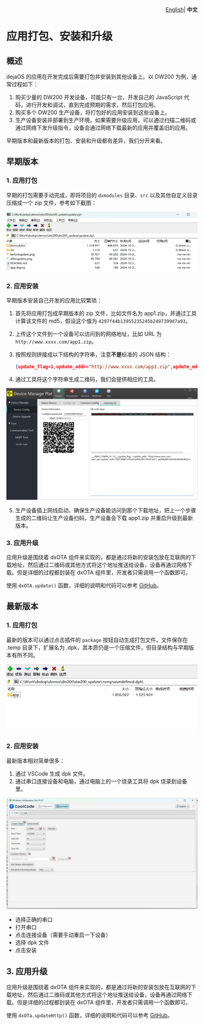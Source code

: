 <p align="right">
    <a href="./app.md">English</a>| <b>中文</b>
</p>

# 应用打包、安装和升级
## 概述

dejaOS 的应用在开发完成后需要打包并安装到其他设备上。以 DW200 为例，通常过程如下：

1. 购买少量的 DW200 开发设备，可能只有一台，开发自己的 JavaScript 代码，进行开发和调试，直到完成预期的需求，然后打包应用。
2. 购买多个 DW200 生产设备，将打包好的应用安装到这些设备上。
3. 生产设备安装并部署到生产环境。如果需要升级应用，可以通过扫描二维码或通过网络下发升级指令，设备会通过网络下载最新的应用并覆盖旧的应用。

早期版本和最新版本的打包、安装和升级都有差异，我们分开来看。

## 早期版本
### 1. 应用打包
早期的打包需要手动完成，即将项目的 `dxmodules` 目录、`src` 以及其他自定义目录压缩成一个 zip 文件，参考如下截图：

![alt text](image/app_zip1.png)
### 2. 应用安装
早期版本安装自己开发的应用比较繁琐：

1. 首先将应用打包成早期版本的 zip 文件，比如文件名为 app1.zip，并通过工具计算该文件的 md5，假设这个值为 `4297f44b13955235245b2497399d7a93`。
2. 上传这个文件到一个设备可以访问到的网络地址，比如 URL 为 `http://www.xxxx.com/app1.zip`。
3. 按照规则拼接成以下结构的字符串，注意**不是**标准的 JSON 结构：

    ``` json
    {update_flag=1,update_addr="http://www.xxxx.com/app1.zip",update_md5="4297f44b13955235245b2497399d7a93"}
    ```

4. 通过工具将这个字符串生成二维码，我们会提供相应的工具。

![alt text](image/app_install1.png)

5. 生产设备插上网线启动，确保生产设备能访问到那个下载地址，把上一个步骤生成的二维码让生产设备扫码，生产设备会下载 app1.zip 并重启升级到最新版本。
### 3. 应用升级

应用升级是围绕着 dxOTA 组件来实现的，都是通过将新的安装包放在互联网的下载地址，然后通过二维码或其他方式将这个地址推送给设备，设备再通过网络下载。但是详细的过程都封装在 dxOTA 组件里，开发者只需调用一个函数即可。

使用 `dxOTA.update()` 函数，详细的说明和代码可以参考 [GitHub](https://github.com/duoxianwulian/DejaOS/tree/main/demos/dw200/dw200_update)。


## 最新版本

### 1. 应用打包
最新的版本可以通过点击插件的 `package` 按钮自动生成打包文件，文件保存在 .temp 目录下，扩展名为 .dpk，其本质仍是一个压缩文件，但目录结构与早期版本有所不同。

![alt text](image/app_zip2.png)

### 2. 应用安装
最新版本相对简单很多：

1. 通过 VSCode 生成 dpk 文件。
2. 通过串口连接设备和电脑，通过电脑上的一个烧录工具将 dpk 烧录到设备里。

![alt text](image/app_install2.png)

 - 选择正确的串口
 - 打开串口
 - 点击连接设备（需要手动重启一下设备）
 - 选择 dpk 文件
 - 点击安装

## 3. 应用升级

应用升级是围绕着 dxOTA 组件来实现的，都是通过将新的安装包放在互联网的下载地址，然后通过二维码或其他方式将这个地址推送给设备，设备再通过网络下载。但是详细的过程都封装在 dxOTA 组件里，开发者只需调用一个函数即可。

使用 `dxOTa.updateHttp()` 函数，详细的说明和代码可以参考 [GitHub](https://github.com/duoxianwulian/DejaOS/tree/main/demos/dw200/dw200_update_new)。
